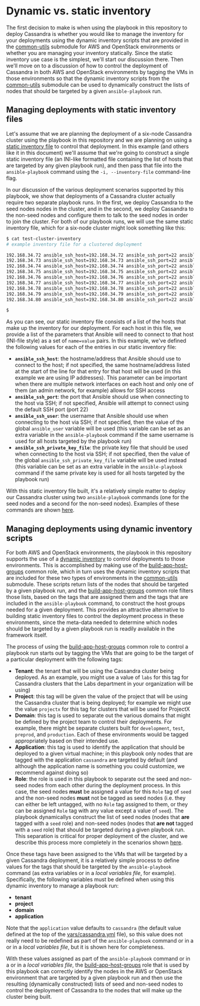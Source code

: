# Dynamic vs. static inventory
The first decision to make is when using the playbook in this repository to deploy Cassandra is whether you would like to manage the inventory for your deployments using the dynamic inventory scripts that are provided in the [common-utils](../common-utils) submodule for AWS and OpenStack environments or whether you are managing your inventory statically. Since the static inventory use case is the simplest, we'll start our discussion there. Then we'll move on to a discussion of how to control the deployment of Cassandra in both AWS and OpenStack environments by tagging the VMs in those environments so that the dynamic inventory scripts from the [common-utils](../common-utils) submodule can be used to dynamically construct the lists of nodes that should be targeted by a given `ansible-playbook` run.

## Managing deployments with static inventory files
Let's assume that we are planning the deployment of a six-node Cassandra cluster using the playbook in this repository and we are planning on using a [static inventory file](https://docs.ansible.com/ansible/intro_inventory.html) to control that deployment. In this example (and others like it in this document) we'll assume that we're going to construct a single static inventory file (an INI-like formatted file containing the list of hosts that are targeted by any given playbook run), and then pass that file into the `ansible-playbook` command using the `-i, --inventory-file` command-line flag.

In our discussion of the various deployment scenarios supported by this playbook, we show that deployments of a Cassandra cluster actually require two separate playbook runs. In the first, we deploy Cassandra to the seed nodes nodes in the cluster, and in the second, we deploy Cassandra to the non-seed nodes and configure them to talk to the seed nodes in order to join the cluster. For both of our playbook runs, we will use the same static inventory file, which for a six-node cluster might look something like this:

```bash
$ cat test-cluster-inventory
# example inventory file for a clustered deployment

192.168.34.72 ansible_ssh_host=192.168.34.72 ansible_ssh_port=22 ansible_ssh_user='cloud-user' ansible_ssh_private_key_file='keys/test_cluster_private_key'
192.168.34.73 ansible_ssh_host=192.168.34.73 ansible_ssh_port=22 ansible_ssh_user='cloud-user' ansible_ssh_private_key_file='keys/test_cluster_private_key'
192.168.34.74 ansible_ssh_host=192.168.34.74 ansible_ssh_port=22 ansible_ssh_user='cloud-user' ansible_ssh_private_key_file='keys/test_cluster_private_key'
192.168.34.75 ansible_ssh_host=192.168.34.75 ansible_ssh_port=22 ansible_ssh_user='cloud-user' ansible_ssh_private_key_file='keys/test_cluster_private_key'
192.168.34.76 ansible_ssh_host=192.168.34.76 ansible_ssh_port=22 ansible_ssh_user='cloud-user' ansible_ssh_private_key_file='keys/test_cluster_private_key'
192.168.34.77 ansible_ssh_host=192.168.34.77 ansible_ssh_port=22 ansible_ssh_user='cloud-user' ansible_ssh_private_key_file='keys/test_cluster_private_key'
192.168.34.78 ansible_ssh_host=192.168.34.78 ansible_ssh_port=22 ansible_ssh_user='cloud-user' ansible_ssh_private_key_file='keys/test_cluster_private_key'
192.168.34.79 ansible_ssh_host=192.168.34.79 ansible_ssh_port=22 ansible_ssh_user='cloud-user' ansible_ssh_private_key_file='keys/test_cluster_private_key'
192.168.34.80 ansible_ssh_host=192.168.34.80 ansible_ssh_port=22 ansible_ssh_user='cloud-user' ansible_ssh_private_key_file='keys/test_cluster_private_key'

$
```
As you can see, our static inventory file consists of a list of the hosts that make up the inventory for our deployment. For each host in this file, we provide a list of the parameters that Ansible will need to connect to that host (INI-file style) as a set of `name=value` pairs. In this example, we've defined the following values for each of the entries in our static inventory file:

* **`ansible_ssh_host`**: the hostname/address that Ansible should use to connect to the host; if not specified, the same hostname/address listed at the start of the line for that entry for that host will be used (in this example we are using IP addresses). This parameter can be important when there are multiple network interfaces on each host and only one of them (an admin network, for example) allows for SSH access
* **`ansible_ssh_port`**: the port that Ansible should use when connecting to the host via SSH; if not specified, Ansible will attempt to connect using the default SSH port (port 22)
* **`ansible_ssh_user`**: the username that Ansible should use when connecting to the host via SSH; if not specified, then the value of the global `ansible_user` variable will be used (this variable can be set as an extra variable in the `ansible-playbook` command if the same username is used for all hosts targeted by the playbook run)
* **`ansible_ssh_private_key_file`**: the private key file that should be used when connecting to the host via SSH; if not specified, then the value of the global `ansible_ssh_private_key_file` variable will be used instead (this variable can be set as an extra variable in the `ansible-playbook` command if the same private key is used for all hosts targeted by the playbook run)

With this static inventory file built, it's a relatively simple matter to deploy our Cassandra cluster using two `ansible-playbook` commands (one for the seed nodes and a second for the non-seed nodes). Examples of these commands are shown [here](Deployment-Scenarios.md).

## Managing deployments using dynamic inventory scripts
For both AWS and OpenStack environments, the playbook in this repository supports the use of a [dynamic inventory](https://docs.ansible.com/ansible/intro_dynamic_inventory.html) to control deployments to those environments. This is accomplished by making use of the [build-app-host-groups](../common-roles/build-app-host-groups) common role, which in turn uses the dynamic inventory scripts that are included for these two types of environments in the [common-utils](../common-utils) submodule. These scripts return lists of the nodes that should be targeted by a given playbook run, and the [build-app-host-groups](../common-roles/build-app-host-groups) common role filters those lists, based on the tags that are assigned them and the tags that are included in the `ansible-playbook` command, to construct the host groups needed for a given deployment. This provides an attractive alternative to building static inventory files to control the deployment process in these environments, since the meta-data needed to determine which nodes should be targeted by a given playbook run is readily available in the framework itself.

The process of using the [build-app-host-groups](../common-roles/build-app-host-groups) common role to control a playbook run starts out by tagging the VMs that are going to be the target of a particular deployment with the following tags:

* **Tenant**: the tenant that will be using the Cassandra cluster being deployed. As an example, you might use a value of `labs` for this tag for Cassandra clusters that the Labs department in your organization will be using)
* **Project**: this tag will be given the value of the project that will be using the Cassandra cluster that is being deployed; for example we might use the value `projectx` for this tag for clusters that will be used for ProjectX
* **Domain**: this tag is used to separate out the various domains that might be defined by the project team to control their deployments. For example, there might be separate clusters built for `development`, `test`, `preprod`, and `production`. Each of these environments would be tagged appropriately based on their intended use.
* **Application**: this tag is used to identify the application that should be deployed to a given virtual machine; in this playbook only nodes that are tagged with the application `cassandra` are targeted by default (and although the application name is something you could customize, we recommend against doing so)
* **Role**: the role is used in this playbook to separate out the seed and non-seed nodes from each other during the deployment process. In this case, the seed nodes **must** be assigned a value for this `Role` tag of `seed` and the non-seed nodes **must** not be tagged as seed nodes (i.e. they can either be left untagged, with no `Role` tag assigned to them, or they can be assigned `Role` tag with any value except a value of `seed`). The playbook dynamicallys construct the list of seed nodes (nodes that **are** tagged with a `seed` role) and non-seed nodes (nodes that **are not** tagged with a `seed` role) that should be targeted during a given playbook run. This separation is critical for proper deployment of the cluster, and we describe this process more completely in the scenarios shown [here](Deployment-Scenarios.md).

Once these tags have been assigned to the VMs that will be targeted by a given Cassandra deployment, it is a relatively simple process to define values for the tags that should be targeted by the `ansible-playbook` command (as extra variables or in a *local variables file*, for example). Specifically, the following variables must be defined when using this dynamic inventory to manage a playbook run:

* **tenant**
* **project**
* **domain**
* **application**

Note that the `application` value defaults to `cassandra` (the default value defined at the top of the [vars/cassandra.yml](../vars/cassandra.yml) file), so this value does not really need to be redefined as part of the `ansible-playbook` command or in a or in a *local variables file*, but it is shown here for completeness.

With these values assigned as part of the `ansible-playbook` command or in a or in a *local variables file*, the [build-app-host-groups](../common-roles/build-app-host-groups) role that is used by this playbook can correctly identify the nodes in the AWS or OpenStack environment that are targeted by a given playbook run and then use the resulting (dynamically constructed) lists of seed and non-seed nodes to control the deployment of Cassandra to the nodes that will make up the cluster being built.
